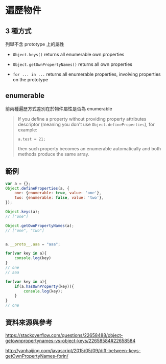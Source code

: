 # 遍歷物件

## 3 種方式

列舉不含 prototype 上的屬性

- `Object.keys()` returns all enumerable own properties
- `Object.getOwnPropertyNames()` returns all own properties


- `for ... in ...` returns all enumerable properties, involving properties on the prototype

## enumerable

前兩種遍歷方式差別在於物件屬性是否為 enumerable

> If you define a property without providing property attributes descriptor (meaning you don't use `Object.defineProperties`), for example:
>
> ```
> a.test = 21;
> ```
>
> then such property becomes an enumerable automatically and both methods produce the same array.

## 範例

```javascript
var a = {};
Object.defineProperties(a, {
    one: {enumerable: true, value: 'one'},
    two: {enumerable: false, value: 'two'},
});

Object.keys(a); 
// ["one"]

Object.getOwnPropertyNames(a); 
// ["one", "two"]


a.__proto__.aaa = "aaa";

for(var key in a){
    console.log(key)
}
// one
// aaa

for(var key in a){
    if(a.hasOwnProperty(key)){
        console.log(key);
    }
}
// one
```

## 資料來源與參考

https://stackoverflow.com/questions/22658488/object-getownpropertynames-vs-object-keys/22658584#22658584

http://yanhaijing.com/javascript/2015/05/09/diff-between-keys-getOwnPropertyNames-forin/